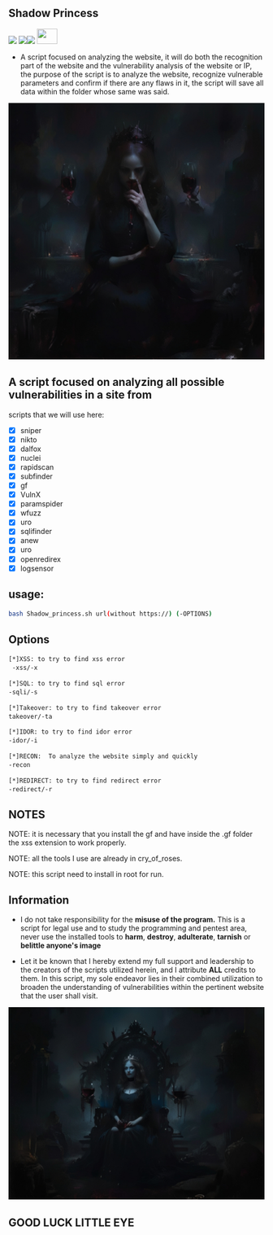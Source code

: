 ## Shadow Princess
 <img src="https://img.shields.io/badge/Status-Beta-orange"> <img src="https://img.shields.io/badge/Licence-MIT-yellowgreen"><img src="https://img.shields.io/badge/Download-Now-green">
            <img src="https://cdn.jsdelivr.net/gh/devicons/devicon@latest/icons/bash/bash-original.svg"  height=30 width=40 />
          

-  A script focused on analyzing the website, it will do both the recognition part of the website and the vulnerability analysis of the website or IP, the purpose of the script is to analyze the website, recognize vulnerable parameters and confirm if there are any flaws in it, the script will save all data within the folder whose same was said.


<img src="img/shadow02.jpg">


## A script focused on analyzing all possible vulnerabilities in a site from  

scripts that we will use here:
- [x] sniper
- [x] nikto
- [x] dalfox
- [x] nuclei
- [x] rapidscan
- [x] subfinder
- [x] gf
- [x] VulnX
- [x] paramspider
- [x] wfuzz
- [x] uro
- [x] sqlifinder
- [x] anew
- [x] uro
- [x] openredirex
- [x] logsensor

## usage:
```bash
bash Shadow_princess.sh url(without https://) (-OPTIONS)
```

## Options

```bash
[*]XSS: to try to find xss error
 -xss/-x 
``` 

```bash
[*]SQL: to try to find sql error
-sqli/-s
```

```bash
[*]Takeover: to try to find takeover error
takeover/-ta
```

```bash
[*]IDOR: to try to find idor error
-idor/-i
```

```bash
[*]RECON:  To analyze the website simply and quickly
-recon
```

```bash
[*]REDIRECT: to try to find redirect error
-redirect/-r
```



## NOTES
NOTE: it is necessary that you install the gf and have inside
the .gf folder the xss extension to work properly.


NOTE: all the tools I use are already in cry_of_roses.

NOTE: this script need to install in root for run.


## Information
-  I do not take responsibility for the **misuse of the program.** This is a script for legal use and to study the programming and pentest area, never use the installed tools to **harm**, **destroy**, **adulterate**, **tarnish** or **belittle anyone's image**

-  Let it be known that I hereby extend my full support and leadership to the creators of the scripts utilized herein, and I attribute **ALL** credits to them. In this script, my sole endeavor lies in their combined utilization to broaden the understanding of vulnerabilities within the pertinent website that the user shall visit.


<img src="img/shadow01.jpg">

## GOOD LUCK LITTLE EYE

